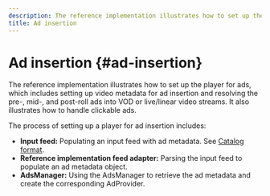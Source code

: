 ```yaml
---
description: The reference implementation illustrates how to set up the player for ads, which includes setting up video metadata for ad insertion and resolving the pre-, mid-, and post-roll ads into VOD or live/linear video streams. It also illustrates how to handle clickable ads.
title: Ad insertion
---
```


# Ad insertion {#ad-insertion}

The reference implementation illustrates how to set up the player for ads, which includes setting up video metadata for ad insertion and resolving the pre-, mid-, and post-roll ads into VOD or live/linear video streams. It also illustrates how to handle clickable ads.

The process of setting up a player for ad insertion includes:

* **Input feed:** Populating an input feed with ad metadata. See [Catalog format](../set-up-dev-environment/exploring-code/catalog-format.md).
* **Reference implementation feed adapter:** Parsing the input feed to populate an ad metadata object.
* **AdsManager:** Using the AdsManager to retrieve the ad metadata and create the corresponding AdProvider.
